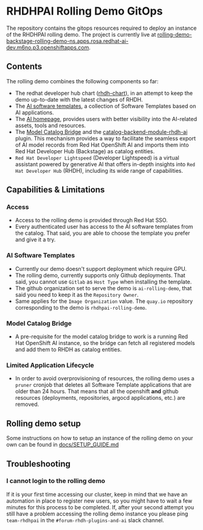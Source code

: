 # RHDHPAI Rolling Demo GitOps

The repository contains the gitops resources required to deploy an instance of the RHDHPAI rolling demo. The project is currently live at [rolling-demo-backstage-rolling-demo-ns.apps.rosa.redhat-ai-dev.m6no.p3.openshiftapps.com](https://rolling-demo-backstage-rolling-demo-ns.apps.rosa.redhat-ai-dev.m6no.p3.openshiftapps.com).

## Contents

The rolling demo combines the following components so far:

- The redhat developer hub chart ([rhdh-chart](https://github.com/redhat-developer/rhdh-chart)), in an attempt to keep the demo up-to-date with the latest changes of RHDH.
- The [AI software templates](https://github.com/redhat-ai-dev/ai-lab-template), a collection of Software Templates based on AI applications.
- The [AI homepage](https://github.com/redhat-developer/rhdh-plugins/tree/main/workspaces/ai-integrations/plugins/ai-experience), provides users with better visibility into the AI-related assets, tools and resources.
- The [Model Catalog Bridge](https://github.com/redhat-ai-dev/model-catalog-bridge) and the [catalog-backend-module-rhdh-ai](https://github.com/redhat-ai-dev/rhdh-plugins/tree/main/workspaces/rhdh-ai/plugins/catalog-backend-module-rhdh-ai) plugin. This mechanism provides a way to facilitate the seamless export of AI model records from Red Hat OpenShift AI and imports them into Red Hat Developer Hub (Backstage) as catalog entities.
- `Red Hat Developer Lightspeed` (Developer Lightspeed) is a virtual assistant powered by generative AI that offers in-depth insights into `Red Hat Developer Hub` (RHDH), including its wide range of capabilities.

## Capabilities & Limitations

### Access

- Access to the rolling demo is provided through Red Hat SSO.
- Every authenticated user has access to the AI software templates from the catalog. That said, you are able to choose the template you prefer and give it a try.

### AI Software Templates

- Currently our demo doesn't support deployment which require GPU.
- The rolling demo, currently supports only Github deployments. That said, you cannot use `Gitlab` as `Host Type` when installing the template.
- The github organization set to serve the demo is `ai-rolling-demo`, that said you need to keep it as the `Repository Owner`.
- Same applies for the `Image Organization` value. The `quay.io` repository corresponding to the demo is `rhdhpai-rolling-demo`.

### Model Catalog Bridge

- A pre-requisite for the model catalog bridge to work is a running Red Hat OpenShift AI instance, so the bridge can fetch all registered models and add them to RHDH as catalog entities.

### Limited Application Lifecycle

- In order to avoid overprovisioning of resources, the rolling demo uses a `pruner` cronjob that deletes all Software Template applications that are older than 24 hours. That means that all the openshift **and** github resources (deployments, repositories, argocd applications, etc.) are removed.

## Rolling demo setup

Some instructions on how to setup an instance of the rolling demo on your own can be found in [docs/SETUP_GUIDE.md](./docs/SETUP_GUIDE.md)

## Troubleshooting

### I cannot login to the rolling demo

If it is your first time accessing our cluster, keep in mind that we have an automation in place to register new users, so you might have to wait a few minutes for this process to be completed. If, after your second attempt you still have a problem accessing the rolling demo instance you please ping `team-rhdhpai` in the `#forum-rhdh-plugins-and-ai` slack channel.
